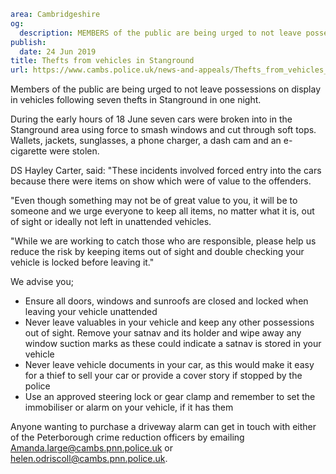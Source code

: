 ```yaml
area: Cambridgeshire
og:
  description: MEMBERS of the public are being urged to not leave possessions on display in vehicles following seven thefts in Stanground in one night.
publish:
  date: 24 Jun 2019
title: Thefts from vehicles in Stanground
url: https://www.cambs.police.uk/news-and-appeals/Thefts_from_vehicles_Stanground
```

Members of the public are being urged to not leave possessions on display in vehicles following seven thefts in Stanground in one night.

During the early hours of 18 June seven cars were broken into in the Stanground area using force to smash windows and cut through soft tops. Wallets, jackets, sunglasses, a phone charger, a dash cam and an e-cigarette were stolen.

DS Hayley Carter, said: "These incidents involved forced entry into the cars because there were items on show which were of value to the offenders.

"Even though something may not be of great value to you, it will be to someone and we urge everyone to keep all items, no matter what it is, out of sight or ideally not left in unattended vehicles.

"While we are working to catch those who are responsible, please help us reduce the risk by keeping items out of sight and double checking your vehicle is locked before leaving it."

We advise you;

 * Ensure all doors, windows and sunroofs are closed and locked when leaving your vehicle unattended
 * Never leave valuables in your vehicle and keep any other possessions out of sight. Remove your satnav and its holder and wipe away any window suction marks as these could indicate a satnav is stored in your vehicle
 * Never leave vehicle documents in your car, as this would make it easy for a thief to sell your car or provide a cover story if stopped by the police
 * Use an approved steering lock or gear clamp and remember to set the immobiliser or alarm on your vehicle, if it has them

Anyone wanting to purchase a driveway alarm can get in touch with either of the Peterborough crime reduction officers by emailing Amanda.large@cambs.pnn.police.uk or helen.odriscoll@cambs.pnn.police.uk.
